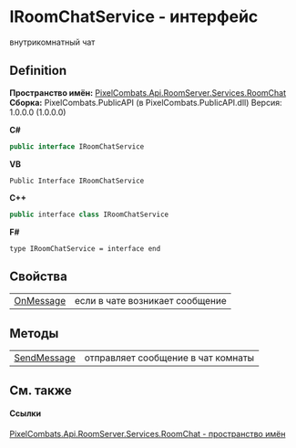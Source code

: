 # IRoomChatService - интерфейс


внутрикомнатный чат



## Definition
**Пространство имён:** <a href="f9b35b8e-e88d-da29-b6b9-ee53cb5dcbfb">PixelCombats.Api.RoomServer.Services.RoomChat</a>  
**Сборка:** PixelCombats.PublicAPI (в PixelCombats.PublicAPI.dll) Версия: 1.0.0.0 (1.0.0.0)

**C#**
``` C#
public interface IRoomChatService
```
**VB**
``` VB
Public Interface IRoomChatService
```
**C++**
``` C++
public interface class IRoomChatService
```
**F#**
``` F#
type IRoomChatService = interface end
```



## Свойства
<table>
<tr>
<td><a href="62541040-dd76-3b5e-208d-7072bb5075ae">OnMessage</a></td>
<td>если в чате возникает сообщение</td></tr>
</table>

## Методы
<table>
<tr>
<td><a href="42997c75-e559-bb09-727b-fd91af53668b">SendMessage</a></td>
<td>отправляет сообщение в чат комнаты</td></tr>
</table>

## См. также


#### Ссылки
<a href="f9b35b8e-e88d-da29-b6b9-ee53cb5dcbfb">PixelCombats.Api.RoomServer.Services.RoomChat - пространство имён</a>  
